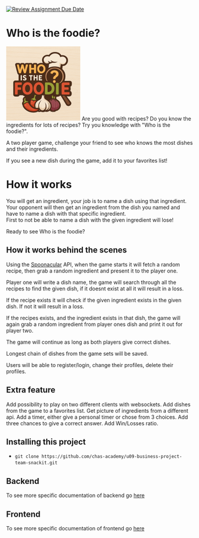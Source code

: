 [![Review Assignment Due Date](https://classroom.github.com/assets/deadline-readme-button-22041afd0340ce965d47ae6ef1cefeee28c7c493a6346c4f15d667ab976d596c.svg)](https://classroom.github.com/a/N68_urbh)  
  
# Who is the foodie?
<img src="/foodie.logo.png" width="200px">  
Are you good with recipes? Do you know the ingredients for lots of recipes? Try you knowledge with "Who is the foodie?".

A two player game, challenge your friend to see who knows the most dishes and their ingredients. 

If you see a new dish during the game, add it to your favorites list!

# How it works
You will get an ingredient, your job is to name a dish using that ingredient.  
Your opponent will then get an ingredient from the dish you named and have to name a dish with that specific ingredient.  
First to not be able to name a dish with the given ingredient will lose! 

Ready to see Who is the foodie?

## How it works behind the scenes
Using the [Spoonacular](https://spoonacular.com/food-api) API, when the game starts it will fetch a random recipe, then grab a random ingredient and present it to the player one.  
  
Player one will write a dish name, the game will search through all the recipes to find the given dish, if it doesnt exist at all it will result in a loss.  
  
If the recipe exists it will check if the given ingredient exists in the given dish. If not it will result in a loss.  
  
If the recipes exists, and the ingredient exists in that dish, the game will again grab a random ingredient from player ones dish and print it out for player two.  

The game will continue as long as both players give correct dishes.  

Longest chain of dishes from the game sets will be saved.  

Users will be able to register/login, change their profiles, delete their profiles. 

## Extra feature
Add possibility to play on two different clients with websockets.
Add dishes from the game to a favorites list.
Get picture of ingredients from a different api.
Add a timer, either give a personal timer or chose from 3 choices.
Add three chances to give a correct answer.
Add Win/Losses ratio.

## Installing this project
+ ```git clone https://github.com/chas-academy/u09-business-project-team-snackit.git```

## Backend
To see more specific documentation of backend go [here](backend\README.md)

## Frontend
To see more specific documentation of frontend go [here](frontend\README.md)